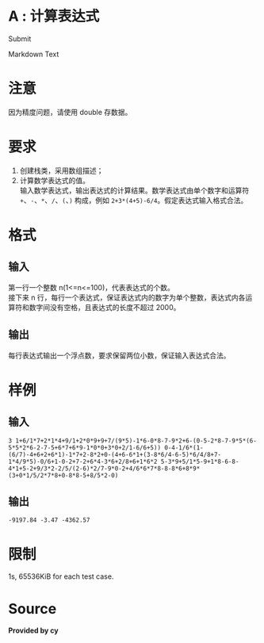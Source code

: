 # A : 计算表达式

Submit

Markdown Text

# 注意

因为精度问题，请使用 double 存数据。

# 要求

1.  创建栈类，采用数组描述；
2.  计算数学表达式的值。  
    输入数学表达式，输出表达式的计算结果。数学表达式由单个数字和运算符 `+`、`-`、`*`、`/`、`(`、`)` 构成，例如 `2+3*(4+5)-6/4`。假定表达式输入格式合法。

# 格式

## 输入

第一行一个整数 n(1<=n<=100)，代表表达式的个数。  
接下来 n 行，每行一个表达式，保证表达式内的数字为单个整数，表达式内各运算符和数字间没有空格，且表达式的长度不超过 2000。

## 输出

每行表达式输出一个浮点数，要求保留两位小数，保证输入表达式合法。

# 样例

## 输入

`3 1+6/1*7+2*1*4+9/1+2*0*9+9+7/(9*5)-1*6-0*8-7-9*2+6-(0-5-2*8-7-9*5*(6-5*5*2*6-2-7-5+6*7+6*9-1*0*0+3*0+2/1-6/6+5)) 0-4-1/6*(1-(6/7)-4+6+2+6*1)-1*7+2-8*2+0-(4+6-6*1+(3-8*6/4-6-5)*6/4/8+7-1*4/9*5)-0/6+1-0-2+7-2+6*4-3*6+2/8+6+1*6*2 5-3*9+5/1*5-9+1*8-6-8-4*1+5-2+9/3*2-2/5/(2-6)*2/7-9*0-2+4/6*6*7*8-8-8*6+8*9*(3+0*1/5/2*7*8+0-8*8-5+8/5*2-0)`

## 输出

`-9197.84 -3.47 -4362.57`

# 限制

1s, 65536KiB for each test case.

# Source

**Provided by cy**